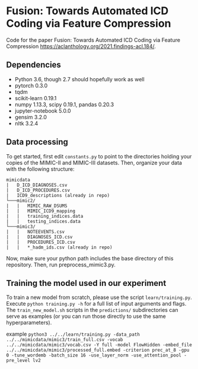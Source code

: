 # Fusion: Towards Automated ICD Coding via Feature Compression
Code for the paper Fusion: Towards Automated ICD Coding via Feature Compression https://aclanthology.org/2021.findings-acl.184/.
## Dependencies
* Python 3.6, though 2.7 should hopefully work as well
* pytorch 0.3.0
* tqdm
* scikit-learn 0.19.1
* numpy 1.13.3, scipy 0.19.1, pandas 0.20.3
* jupyter-notebook 5.0.0
* gensim 3.2.0
* nltk 3.2.4



## Data processing

To get started, first edit `constants.py` to point to the directories holding your copies of the MIMIC-II and MIMIC-III datasets. Then, organize your data with the following structure:
```
mimicdata
|   D_ICD_DIAGNOSES.csv
|   D_ICD_PROCEDURES.csv
|   ICD9_descriptions (already in repo)
└───mimic2/
|   |   MIMIC_RAW_DSUMS
|   |   MIMIC_ICD9_mapping
|   |   training_indices.data
|   |   testing_indices.data
└───mimic3/
|   |   NOTEEVENTS.csv
|   |   DIAGNOSES_ICD.csv
|   |   PROCEDURES_ICD.csv
|   |   *_hadm_ids.csv (already in repo)
```

Now, make sure your python path includes the base directory of this repository. Then, run preprocess_mimic3.py.

## Training the model used in our experiment

To train a new model from scratch, please use the script `learn/training.py`. Execute `python training.py -h` for a full list of input arguments and flags. The `train_new_model.sh` scripts in the `predictions/` subdirectories can serve as examples (or you can run those directly to use the same hyperparameters).

example `python3 ../../learn/training.py -data_path ../../mimicdata/mimic3/train_full.csv -vocab ../../mimicdata/mimic3/vocab.csv -Y full -model FlowHidden -embed_file ../../mimicdata/mimic3/processed_full.embed -criterion prec_at_8 -gpu 0 -tune_wordemb -batch_size 16 -use_layer_norm -use_attention_pool -pre_level lv2`




